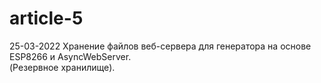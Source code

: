 # article-5
25-03-2022 Хранение файлов веб-сервера для генератора на основе ESP8266 и AsyncWebServer.<br />
(Резервное хранилище).
